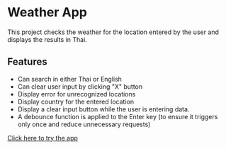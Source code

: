 # Weather App

This project checks the weather for the location entered by the user and displays the results in Thai.

## Features

- Can search in either Thai or English
- Can clear user input by clicking "X" button
- Display error for unrecognized locations
- Display country for the entered location
- Display a clear input button while the user is entering data.
- A debounce function is applied to the Enter key (to ensure it triggers only once and reduce unnecessary requests)

[Click here to try the app](https://codepen.io/thanawatpanpinij/full/BaXZRMY)

